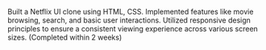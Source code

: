 Built a Netflix UI clone using HTML, CSS. Implemented features like movie browsing, search, and basic user interactions. Utilized responsive design principles to ensure a consistent viewing experience across various screen sizes. (Completed within 2 weeks)
